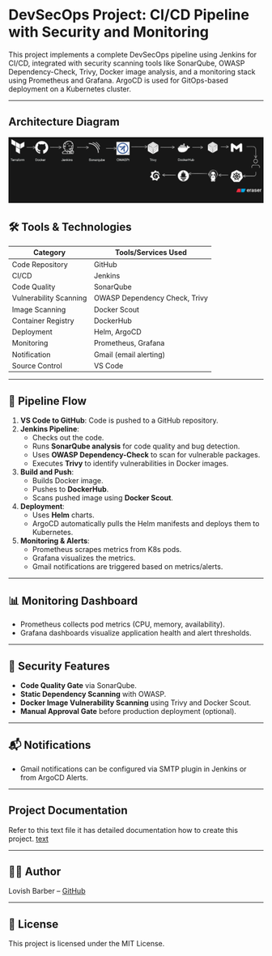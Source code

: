 # DevSecOps Project: CI/CD Pipeline with Security and Monitoring

This project implements a complete DevSecOps pipeline using Jenkins for CI/CD, integrated with security scanning tools like SonarQube, OWASP Dependency-Check, Trivy, Docker image analysis, and a monitoring stack using Prometheus and Grafana. ArgoCD is used for GitOps-based deployment on a Kubernetes cluster.

---

## Architecture Diagram
![alt text](image.png)

## 🛠️ Tools & Technologies

| Category         | Tools/Services Used |
|------------------|---------------------|
| Code Repository  | GitHub              |
| CI/CD            | Jenkins             |
| Code Quality     | SonarQube           |
| Vulnerability Scanning | OWASP Dependency Check, Trivy |
| Image Scanning   | Docker Scout        |
| Container Registry | DockerHub         |
| Deployment       | Helm, ArgoCD        |
| Monitoring       | Prometheus, Grafana |
| Notification     | Gmail (email alerting) |
| Source Control   | VS Code             |

---

## 🔁 Pipeline Flow

1. **VS Code to GitHub**: Code is pushed to a GitHub repository.
2. **Jenkins Pipeline**:
    - Checks out the code.
    - Runs **SonarQube analysis** for code quality and bug detection.
    - Uses **OWASP Dependency-Check** to scan for vulnerable packages.
    - Executes **Trivy** to identify vulnerabilities in Docker images.
3. **Build and Push**:
    - Builds Docker image.
    - Pushes to **DockerHub**.
    - Scans pushed image using **Docker Scout**.
4. **Deployment**:
    - Uses **Helm** charts.
    - ArgoCD automatically pulls the Helm manifests and deploys them to Kubernetes.
5. **Monitoring & Alerts**:
    - Prometheus scrapes metrics from K8s pods.
    - Grafana visualizes the metrics.
    - Gmail notifications are triggered based on metrics/alerts.

---

## 📊 Monitoring Dashboard

- Prometheus collects pod metrics (CPU, memory, availability).
- Grafana dashboards visualize application health and alert thresholds.

---

## 🔐 Security Features

- **Code Quality Gate** via SonarQube.
- **Static Dependency Scanning** with OWASP.
- **Docker Image Vulnerability Scanning** using Trivy and Docker Scout.
- **Manual Approval Gate** before production deployment (optional).

---

## 📬 Notifications

- Gmail notifications can be configured via SMTP plugin in Jenkins or from ArgoCD Alerts.


---

## Project Documentation

Refer to this text file it has detailed documentation how to create this project.
[text](<This Project Complete Readme.txt>)

---

## 👨‍💻 Author

Lovish Barber – [GitHub](https://github.com/lovish69)

---

## 📜 License

This project is licensed under the MIT License.